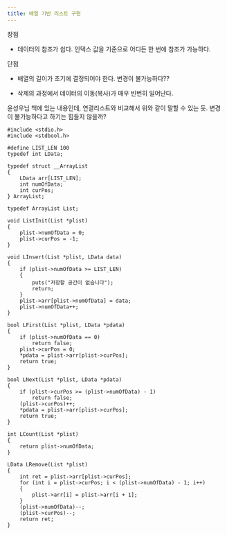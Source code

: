 ```yaml
---
title: 배열 기반 리스트 구현
---
```


장점

- 데이터의 참조가 쉽다. 인덱스 값을 기준으로 어디든 한 번에 참조가 가능하다. 

단점

- 배열의 길이가 초기에 결정되어야 한다. 변경이 불가능하다??

- 삭제의 과정에서 데이터의 이동(복사)가 매우 빈번히 일어난다. 

윤성우님 책에 있는 내용인데, 연결리스트와 비교해서 위와 같이 말할 수 있는 듯. 변경이 불가능하다고 하기는 힘들지 않을까?


``` {class="language-c"}
#include <stdio.h>
#include <stdbool.h>

#define LIST_LEN 100
typedef int LData;

typedef struct __ArrayList
{
    LData arr[LIST_LEN];
    int numOfData;
    int curPos;
} ArrayList;

typedef ArrayList List;

void ListInit(List *plist)
{
    plist->numOfData = 0;
    plist->curPos = -1;
}

void LInsert(List *plist, LData data)
{
    if (plist->numOfData >= LIST_LEN)
    {
        puts("저장할 공간이 없습니다");
        return;
    }
    plist->arr[plist->numOfData] = data;
    plist->numOfData++;
}

bool LFirst(List *plist, LData *pdata)
{
    if (plist->numOfData == 0)
        return false;
    plist->curPos = 0;
    *pdata = plist->arr[plist->curPos];
    return true;
}

bool LNext(List *plist, LData *pdata)
{
    if (plist->curPos >= (plist->numOfData) - 1)
        return false;
    (plist->curPos)++;
    *pdata = plist->arr[plist->curPos];
    return true;
}

int LCount(List *plist)
{
    return plist->numOfData;
}

LData LRemove(List *plist)
{
    int ret = plist->arr[plist->curPos];
    for (int i = plist->curPos; i < (plist->numOfData) - 1; i++)
    {
        plist->arr[i] = plist->arr[i + 1];
    }
    (plist->numOfData)--;
    (plist->curPos)--;
    return ret;
}

```